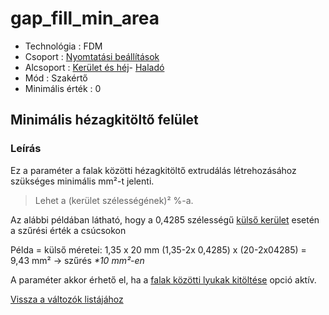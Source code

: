 # gap\_fill\_min\_area

* Technológia : FDM
* Csoport : [Nyomtatási beállítások](../../konfig/print_settings.md)
* Alcsoport : [Kerület és héj](../../beallitasok/print_settings.md#périmètre-et-enveloppe)- [Haladó](gap_fill_min_area.md)
* Mód : Szakértő
* Minimális érték :  0

## Minimális hézagkitöltő felület

### Leírás

Ez a paraméter a falak közötti hézagkitöltő extrudálás létrehozásához szükséges minimális mm²-t jelenti.

> Lehet a \(kerület szélességének\)² %-a.

Az alábbi példában látható, hogy a 0,4285 szélességű [külső kerület](external_perimeter_extrusion_spacing.md) esetén a szűrési érték a csúcsokon

Példa = külső méretei: 1,35 x 20 mm \(1,35-2x 0,4285\) x \(20-2x04285\) = 9,43 mm² -&gt; szűrés _\*10 mm²-en_

A paraméter akkor érhető el, ha a [falak közötti lyukak kitöltése](gap_fill.mp) opció aktív.

[Vissza a változók listájához](/)

